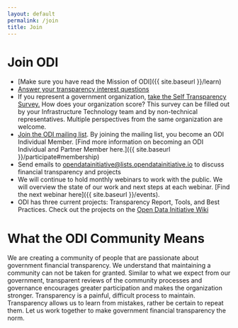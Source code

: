 ```yaml
---
layout: default
permalink: /join
title: Join
---
```


# Join ODI
* [Make sure you have read the Mission of ODI]({{ site.baseurl }}/learn)
* [Answer your transparency interest questions](https://www.surveymonkey.com/r/L9HS2S8)
* If you represent a government organization, [take the Self Transparency Survey.](https://www.surveymonkey.com/r/LSJSQLK) How does your organization score? This survey can be filled out by your Infrastructure Technology team and by non-technical representatives. Multiple perspectives from the same organization are welcome.
* [Join the ODI mailing list](https://lists.opendatainitiative.io/mailman/listinfo/opendatainitiative). By joining the mailing list, you become an ODI Individual Member. [Find more information on becoming an ODI Individual and Partner Member here.]({{ site.baseurl }}/participate#membership)
* Send emails to [opendatainitiative@lists.opendatainitiative.io](mailto:opendatainitiative@lists.opendatainitiative.io) to discuss financial transparency and projects
* We will continue to hold monthly webinars to work with the public. We will overview the state of our work and next steps at each webinar. [Find the next webinar here]({{ site.baseurl }}/events).
* ODI has three current projects: Transparency Report, Tools, and Best Practices. Check out the projects on the [Open Data Initiative Wiki](http://wiki.opendatainitiative.io/Main_Page#Join_to_work_on_Projects)

# What the ODI Community Means
We are creating a community of people that are passionate about government financial transparency. We understand that maintaining a community can not be taken for granted. Similar to what we expect from our government, transparent reviews of the community processes and governance encourages greater participation and makes the organization stronger. Transparency is a painful, difficult process to maintain. Transparency allows us to learn from mistakes, rather be certain to repeat them. Let us work together to make government financial transparency the norm.
